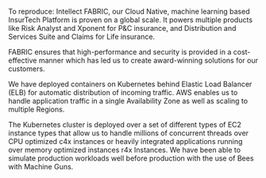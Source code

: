 To reproduce:
Intellect FABRIC, our Cloud Native, machine learning based InsurTech Platform is proven on a global scale. It powers multiple products like Risk Analyst and Xponent for P&C insurance, and Distribution and Services Suite and Claims for Life insurance.

FABRIC ensures that high-performance and security is provided in a cost-effective manner which has led us to create award-winning solutions for our customers.

We have deployed containers on Kubernetes behind Elastic Load Balancer (ELB) for automatic distribution of incoming traffic. AWS enables us to handle application traffic in a single Availability Zone as well as scaling to multiple Regions.

The Kubernetes cluster is deployed over a set of different types of EC2 instance types that allow us to handle millions of concurrent threads over CPU optimized c4x instances or heavily integrated applications running over memory optimized instances r4x Instances. We have been able to simulate production workloads well before production with the use of Bees with Machine Guns.
